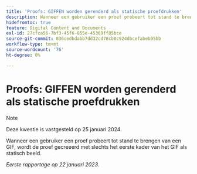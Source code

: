 ```yaml
---
title: 'Proofs: GIFFEN worden gerenderd als statische proefdrukken'
description: Wanneer een gebruiker een proef probeert tot stand te brengen van een GIF, wordt de proef gecreeerd met slechts het eerste kader van het GIF als statisch beeld.
hidefromtoc: true
feature: Digital Content and Documents
exl-id: 27cfca56-7bf3-45f6-855e-45369ff85bce
source-git-commit: 036cedbdabb7dd32cd78cb0c924dbcefabeb05bb
workflow-type: tm+mt
source-wordcount: '76'
ht-degree: 0%

---
```


# Proofs: GIFFEN worden gerenderd als statische proefdrukken

>[!NOTE]
>
>Deze kwestie is vastgesteld op 25 januari 2024.

Wanneer een gebruiker een proef probeert tot stand te brengen van een GIF, wordt de proef gecreeerd met slechts het eerste kader van het GIF als statisch beeld.

_Eerste rapportage op 22 januari 2023._
